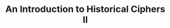 ---
layout: post
title:  "An Introduction to Historical Ciphers II"
categories: [Cryptography Ground Up]
tags: [crypto]
draft: true
---